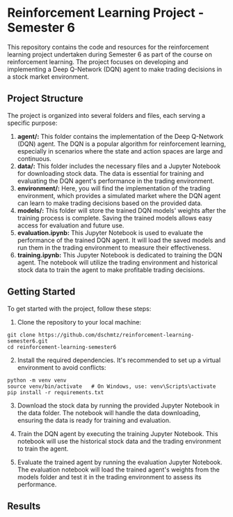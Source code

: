 # Reinforcement Learning Project - Semester 6
This repository contains the code and resources for the reinforcement learning project undertaken during Semester 6 as part of the course on reinforcement learning. 
The project focuses on developing and implementing a Deep Q-Network (DQN) agent to make trading decisions in a stock market environment.

## Project Structure
The project is organized into several folders and files, each serving a specific purpose:

1. **agent/:** This folder contains the implementation of the Deep Q-Network (DQN) agent. The DQN is a popular algorithm for reinforcement learning, especially in scenarios where the state and action spaces are large and continuous.
2. **data/:** This folder includes the necessary files and a Jupyter Notebook for downloading stock data. The data is essential for training and evaluating the DQN agent's performance in the trading environment.
3. **environment/:** Here, you will find the implementation of the trading environment, which provides a simulated market where the DQN agent can learn to make trading decisions based on the provided data.
4. **models/:** This folder will store the trained DQN models' weights after the training process is complete. Saving the trained models allows easy access for evaluation and future use.
5. **evaluation.ipynb:** This Jupyter Notebook is used to evaluate the performance of the trained DQN agent. It will load the saved models and run them in the trading environment to measure their effectiveness.
6. **training.ipynb:** This Jupyter Notebook is dedicated to training the DQN agent. The notebook will utilize the trading environment and historical stock data to train the agent to make profitable trading decisions.

## Getting Started

To get started with the project, follow these steps:

1. Clone the repository to your local machine:
````
git clone https://github.com/dschmtz/reinforcement-learning-semester6.git
cd reinforcement-learning-semester6
````

2. Install the required dependencies. It's recommended to set up a virtual environment to avoid conflicts:
````
python -m venv venv
source venv/bin/activate   # On Windows, use: venv\Scripts\activate
pip install -r requirements.txt
````

3. Download the stock data by running the provided Jupyter Notebook in the data folder. The notebook will handle the data downloading, ensuring the data is ready for training and evaluation.

4. Train the DQN agent by executing the training Jupyter Notebook. This notebook will use the historical stock data and the trading environment to train the agent.

5. Evaluate the trained agent by running the evaluation Jupyter Notebook. The evaluation notebook will load the trained agent's weights from the models folder and test it in the trading environment to assess its performance.

## Results

